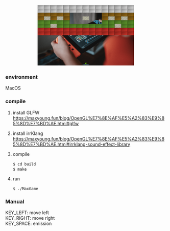 <p align="center">
<img src="media/hitbricksgame.png" style="max-width:60%;">
</p>

### environment

MacOS

### compile

1. install GLFW  
https://maxyoung.fun/blog/OpenGL%E7%8E%AF%E5%A2%83%E9%85%8D%E7%BD%AE.html#glfw

2. install irrKlang  
https://maxyoung.fun/blog/OpenGL%E7%8E%AF%E5%A2%83%E9%85%8D%E7%BD%AE.html#irrklang-sound-effect-library

3. compile  
    ```shell
    $ cd build
    $ make
    ```

4. run  
    ```shell
    $ ./MaxGame
    ```

### Manual

KEY_LEFT: move left  
KEY_RIGHT: move right  
KEY_SPACE: emission
